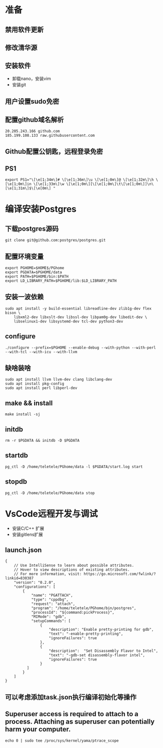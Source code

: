 # 准备
## 禁用软件更新
## 修改清华源
## 安装软件
- 卸载nano，安装vim
- 安装git

## 用户设置sudo免密
## 配置github域名解析
```
20.205.243.166 github.com
185.199.108.133 raw.githubusercontent.com
```

## Github配置公钥匙，远程登录免密
## PS1
```
export PS1="\[\e[1;34m\]# \[\e[1;36m\]\u \[\e[1;0m\]@ \[\e[1;32m\]\h \[\e[1;0m\]in \[\e[1;33m\]\w \[\e[1;0m\][\[\e[1;0m\]\t\[\e[1;0m\]]\n\[\e[1;31m\]$\[\e[0m\] "
```

# 编译安装Postgres
## 下载postgres源码
```
git clone git@github.com:postgres/postgres.git
```

## 配置环境变量
```
export PGHOME=$HOME$/PGhome
export PGDATA=$PGHOME/data
export PATH=$PGHOME/bin:$PATH
export LD_LIBRARY_PATH=$PGHOME/lib:$LD_LIBRARY_PATH
```

## 安装一波依赖
```
sudo apt install -y build-essential libreadline-dev zlib1g-dev flex bison \
    libxml2-dev libxslt-dev libssl-dev libpam0g-dev libedit-dev \
    libselinux1-dev libsystemd-dev tcl-dev python3-dev

```
## configure
```
./configure --prefix=$PGHOME --enable-debug --with-python --with-perl --with-tcl --with-icu --with-llvm
```

## 缺啥装啥
```
sudo apt install llvm llvm-dev clang libclang-dev
sudo apt install pkg-config
sudo apt install perl libperl-dev
```

## make && install
```
make install -sj
```

## initdb
```
rm -r $PGDATA && initdb -D $PGDATA
```

## startdb
```
pg_ctl -D /home/teletele/PGhome/data -l $PGDATA/start.log start
```

## stopdb
```
pg_ctl -D /home/teletele/PGhome/data stop
```
# VsCode远程开发与调试
- 安装C/C++ 扩展
- 安装gitlens扩展

## launch.json
```
{
    // Use IntelliSense to learn about possible attributes.
    // Hover to view descriptions of existing attributes.
    // For more information, visit: https://go.microsoft.com/fwlink/?linkid=830387
    "version": "0.2.0",
    "configurations": [
        {
            "name": "PGATTACH",
            "type": "cppdbg",
            "request": "attach",
            "program": "/home/teletele/PGhome/bin/postgres",
            "processId": "${command:pickProcess}",
            "MIMode": "gdb",
            "setupCommands": [
                {
                    "description": "Enable pretty-printing for gdb",
                    "text": "-enable-pretty-printing",
                    "ignoreFailures": true
                },
                {
                    "description":  "Set Disassembly Flavor to Intel",
                    "text": "-gdb-set disassembly-flavor intel",
                    "ignoreFailures": true
                }
          ]
        }
    ]
}
```
## 可以考虑添加task.json执行编译初始化等操作

## Superuser access is required to attach to a process. Attaching as superuser can potentially harm your computer.
```
echo 0 | sudo tee /proc/sys/kernel/yama/ptrace_scope
```
